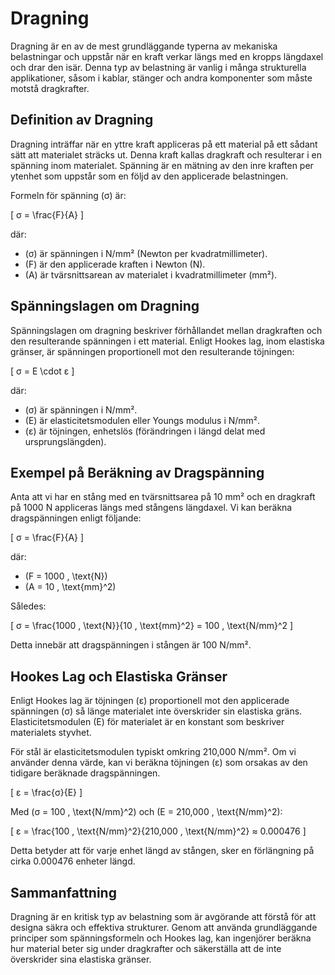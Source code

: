 # Dragning

Dragning är en av de mest grundläggande typerna av mekaniska belastningar och uppstår när en kraft verkar längs med en kropps längdaxel och drar den isär. Denna typ av belastning är vanlig i många strukturella applikationer, såsom i kablar, stänger och andra komponenter som måste motstå dragkrafter.

## Definition av Dragning

Dragning inträffar när en yttre kraft appliceras på ett material på ett sådant sätt att materialet sträcks ut. Denna kraft kallas dragkraft och resulterar i en spänning inom materialet. Spänning är en mätning av den inre kraften per ytenhet som uppstår som en följd av den applicerade belastningen.

Formeln för spänning (σ) är:

\[
σ = \frac{F}{A}
\]

där:
- \(σ\) är spänningen i N/mm² (Newton per kvadratmillimeter).
- \(F\) är den applicerade kraften i Newton (N).
- \(A\) är tvärsnittsarean av materialet i kvadratmillimeter (mm²).

## Spänningslagen om Dragning

Spänningslagen om dragning beskriver förhållandet mellan dragkraften och den resulterande spänningen i ett material. Enligt Hookes lag, inom elastiska gränser, är spänningen proportionell mot den resulterande töjningen:

\[
σ = E \cdot ε
\]

där:
- \(σ\) är spänningen i N/mm².
- \(E\) är elasticitetsmodulen eller Youngs modulus i N/mm².
- \(ε\) är töjningen, enhetslös (förändringen i längd delat med ursprungslängden).


## Exempel på Beräkning av Dragspänning

Anta att vi har en stång med en tvärsnittsarea på 10 mm² och en dragkraft på 1000 N appliceras längs med stångens längdaxel. Vi kan beräkna dragspänningen enligt följande:

\[
σ = \frac{F}{A}
\]

där:
- \(F = 1000 \, \text{N}\)
- \(A = 10 \, \text{mm}^2\)

Således:

\[
σ = \frac{1000 \, \text{N}}{10 \, \text{mm}^2} = 100 \, \text{N/mm}^2
\]

Detta innebär att dragspänningen i stången är 100 N/mm².

## Hookes Lag och Elastiska Gränser

Enligt Hookes lag är töjningen (ε) proportionell mot den applicerade spänningen (σ) så länge materialet inte överskrider sin elastiska gräns. Elasticitetsmodulen (E) för materialet är en konstant som beskriver materialets styvhet.

För stål är elasticitetsmodulen typiskt omkring 210,000 N/mm². Om vi använder denna värde, kan vi beräkna töjningen (ε) som orsakas av den tidigare beräknade dragspänningen.

\[
ε = \frac{σ}{E}
\]

Med \(σ = 100 \, \text{N/mm}^2\) och \(E = 210,000 \, \text{N/mm}^2\):

\[
ε = \frac{100 \, \text{N/mm}^2}{210,000 \, \text{N/mm}^2} ≈ 0.000476
\]

Detta betyder att för varje enhet längd av stången, sker en förlängning på cirka 0.000476 enheter längd.

## Sammanfattning

Dragning är en kritisk typ av belastning som är avgörande att förstå för att designa säkra och effektiva strukturer. Genom att använda grundläggande principer som spänningsformeln och Hookes lag, kan ingenjörer beräkna hur material beter sig under dragkrafter och säkerställa att de inte överskrider sina elastiska gränser.